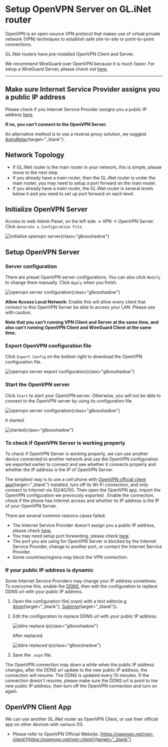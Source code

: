 # Setup OpenVPN Server on GL.iNet router

OpenVPN is an open-source VPN protocol that makes use of virtual private network (VPN) techniques to establish safe site-to-site or point-to-point connections. 

GL.iNet routers have pre-installed OpenVPN Client and Server.

We recommend WireGuard over OpenVPN because it is much faster. For setup a WireGuard Server, please check out [here](../wireguard_server).

---

## Make sure Internet Service Provider assigns you a public IP address

Please check if you Internet Service Provider assigns you a public IP address [here](../how_to_check_if_isp_assigns_you_a_public_ip_address).

**If no, you can't connect to the OpenVPN Server.**

An alternative method is to use a reverse proxy solution, we suggest [AstroRelay](https://www.astrorelay.com/){target="_blank"}.

## Network Topology

* If GL.iNet router is the main router in your network, this is simple, please move to the next step.
* If you already have a main router, then the GL.iNet router is under the main router, you may need to setup a port forward on the main router.
* If you already have a main router, the GL.iNet router is several levels below it and you need to set up port forward on each level.

## Initialize OpenVPN Server

Access to web Admin Panel, on the left side -> VPN -> OpenVPN Server. Click `Generate a Configuration File`.

![initialize openvpn server](https://static.gl-inet.com/docs/en/3/tutorials/openvpn_server/initialize_openvpn_server.png){class="glboxshadow"}

## Setup OpenVPN Server

### Server configuration

There are preset OpenVPN server configurations. You can also click `Modify` to change them manually. Click `Apply` when you finish.

![openvpn server configuration](https://static.gl-inet.com/docs/en/3/tutorials/openvpn_server/openvpn_server_settings.png){class="glboxshadow"}

**Allow Access Local Network:** Enable this will allow every client that connect to this OpenVPN Server be able to access your LAN. Please use with caution.

**Note that you can't running VPN Client and Server at the same time, and also can't running OpenVPN Client and WireGuard Client at the same time.**

### Export OpenVPN configuration file

Click `Export Config` on the bottom right to download the OpenVPN configuration file.

![openvpn server export configuration](https://static.gl-inet.com/docs/en/3/tutorials/openvpn_server/openvpn_server_export_config.png){class="glboxshadow"}

### Start the OpenVPN server

Click `Start` to start your OpenVPN server. Otherwise, you will not be able to connect to the OpenVPN server by using its configuration file.

![openvpn server configuration](https://static.gl-inet.com/docs/en/3/tutorials/openvpn_server/openvpn_server_settings.png){class="glboxshadow"}

It started.

![started](https://static.gl-inet.com/docs/en/3/tutorials/openvpn_server/openvpn_server_started.png){class="glboxshadow"}

### To check if OpenVPN Server is working properly

To check if OpenVPN Server is working properly, we can use another device connected to another network and use the OpenVPN configuration we exported earlier to connect and see whether it connects properly and whether the IP address is the IP of OpenVPN Server.

The simpliest way is to use a cell phone with [OpenVPN official client app](https://openvpn.net/vpn-client/){target="_blank"} installed, turn off its Wi-Fi connection, and only connect to Internet via 3G/4G/5G. Then open the OpenVPN app, import the OpenVPN configuration we previously exported . Enable the connection, check if the phone has Internet access and whether its IP address is the IP of your OpenVPN Server.

There are several common reasons cause failed:

* The Internet Service Provider doesn't assign you a public IP address, please check [here](#make-sure-internet-service-provider-assigns-you-a-public-ip-address).
* You may need setup port forwarding, please check [here](#network-topology).
* The port you are using for OpenVPN Server is blocked by the Internet Service Provider, change to another port, or contact the Internet Service Provider.
* Some countries/regions may block the VPN connection.

### If your public IP address is dynamic

Some Internet Service Providers may change your IP address sometimes. To overcome this, enable the [DDNS](../ddns), then edit the configuration to replace DDNS url with your public IP address.

1. Open the configuration file(.ovpn) with a text editor(e.g. [Atom](https://atom.io/){target="_blank"}, [Sublime](https://www.sublimetext.com/){target="_blank"}).
2. Edit the configuration to replace DDNS url with your public IP address.

    ![ddns replace ip](https://static.gl-inet.com/docs/en/3/tutorials/openvpn_server/ddns_replace_ip.png){class="glboxshadow"}

    After replaced.

    ![ddns replaced ip](https://static.gl-inet.com/docs/en/3/tutorials/openvpn_server/ddns_replaced_ip.png){class="glboxshadow"}

3. Save the `.ovpn` file.

The OpenVPN connection may down a while when the public IP address changes, after the DDNS url update to the new public IP address, the conneciton will resume. The DDNS is updated every 10 minutes. If the connection doesn't resume, please make sure the DDNS url is point to tne new public IP address, then turn off the OpenVPN connection and turn on again.

## OpenVPN Client App

We can use another GL.iNet router as OpenVPN Client, or use their official app on other devices with various OS.

- Please refer to OpenVPN Official Website: [https://openvpn.net/vpn-client/](https://openvpn.net/vpn-client/){target="_blank"}

